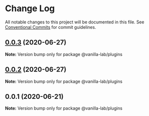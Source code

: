 # Change Log

All notable changes to this project will be documented in this file.
See [Conventional Commits](https://conventionalcommits.org) for commit guidelines.

## [0.0.3](https://github.com/vanilla-wm/vanilla-plugins/compare/v0.0.2...v0.0.3) (2020-06-27)

**Note:** Version bump only for package @vanilla-lab/plugins





## [0.0.2](https://github.com/vanilla-wm/vanilla-plugins/compare/v0.0.1...v0.0.2) (2020-06-27)

**Note:** Version bump only for package @vanilla-lab/plugins





## 0.0.1 (2020-06-21)

**Note:** Version bump only for package @vanilla-lab/plugins
